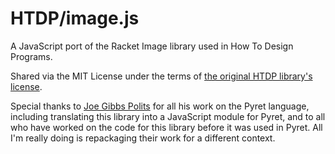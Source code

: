 # HTDP/image.js

A JavaScript port of the Racket Image library used in How To Design Programs.

Shared via the MIT License under the terms of [the original HTDP library's license](https://github.com/racket/htdp/blob/master/htdp-lib/LICENSE).

Special thanks to [Joe Gibbs Polits](https://twitter.com/joepolitz) for all his work on the Pyret language, including translating this library into a JavaScript module for Pyret, and to all who have worked on the code for this library before it was used in Pyret. All I'm really doing is repackaging their work for a different context.
